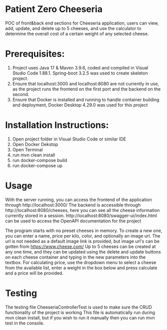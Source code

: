 # Patient Zero Cheeseria
POC of front&back end sections for Cheeseria application, users can view, add, update, and delete up to 5 cheeses, and use the calculator to determine the overall cost of a certain weight of any selected cheese.

# Prerequisites:
1. Project uses Java 17 & Maven 3.9.6, coded and compiled in Visual Studio Code 1.88.1. Spring-boot 3.2.5 was used to create skeleton project.
2. Ensure that localhost:3000 and localhost:8080 are not currently in use, as the project runs the frontend on the first port and the backend on the second. 
3. Ensure that Docker is installed and running to handle container building and deployment, Docker Desktop 4.29.0 was used for this project

# Installation Instructions:
1. Open project folder in Visual Studio Code or similar IDE
2. Open Docker Dekstop
2. Open Terminal
3. run mvn clean install
4. run docker-compose build
5. run docker-compose up

# Usage
With the server running, you can access the frontend of the application through http://localhost:3000/
The backend is accessible through http://localhost:8080/cheeses, here you can see all the cheese information currently stored in a session.
http://localhost:8080/swagger-ui/index.html can be used to access the OpenAPI documentation for the project

The program starts with no preset cheeses in memory. To create a new one, you can enter a name, price per kilo, color, and optionally an image url.
The url is not needed as a default image link is provided, but image url's can be gotten from https://www.cheese.com/
Up to 5 cheeses can be created at any one time, and they can be updated using the delete and update buttons on each cheese container and typing in the new parameters into the textbox.
For calculating price, use the dropdown menu to select a cheese from the available list, enter a weight in the box below and press calculate and a price will be provided.


# Testing
The testing file CheeseriaControllerTest is used to make sure the CRUD functionality of the project is working
This file is automatically run during mvn clean install, but if you wish to run it manually then you can run mvn test in the console.




